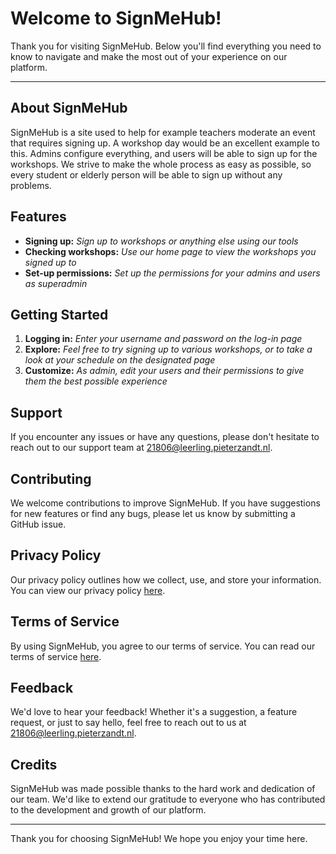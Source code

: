 # Welcome to SignMeHub!

Thank you for visiting SignMeHub. Below you'll find everything you need to know to navigate and make the most out of your experience on our platform.

---

## About SignMeHub

SignMeHub is a site used to help for example teachers moderate an event that requires signing up. A workshop day would be an excellent example to this. Admins configure everything, and users will be able to sign up for the workshops. We strive to make the whole process as easy as possible, so every student or elderly person will be able to sign up without any problems.

## Features

- **Signing up:** *Sign up to workshops or anything else using our tools*
- **Checking workshops:** *Use our home page to view the workshops you signed up to*
- **Set-up permissions:** *Set up the permissions for your admins and users as superadmin*

## Getting Started

1. **Logging in:** *Enter your username and password on the log-in page*
2. **Explore:** *Feel free to try signing up to various workshops, or to take a look at your schedule on the designated page*
3. **Customize:** *As admin, edit your users and their permissions to give them the best possible experience*

## Support

If you encounter any issues or have any questions, please don't hesitate to reach out to our support team at 21806@leerling.pieterzandt.nl.

## Contributing

We welcome contributions to improve SignMeHub. If you have suggestions for new features or find any bugs, please let us know by submitting a GitHub issue.

## Privacy Policy

Our privacy policy outlines how we collect, use, and store your information. You can view our privacy policy [here](/privacy-policy.html).

## Terms of Service

By using SignMeHub, you agree to our terms of service. You can read our terms of service [here](/tos.html).

## Feedback

We'd love to hear your feedback! Whether it's a suggestion, a feature request, or just to say hello, feel free to reach out to us at 21806@leerling.pieterzandt.nl.

## Credits

SignMeHub was made possible thanks to the hard work and dedication of our team. We'd like to extend our gratitude to everyone who has contributed to the development and growth of our platform.

---

Thank you for choosing SignMeHub! We hope you enjoy your time here.